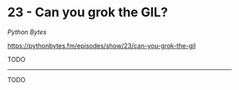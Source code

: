 # 23 - Can you grok the GIL?

*Python Bytes*

https://pythonbytes.fm/episodes/show/23/can-you-grok-the-gil

TODO

---

TODO
